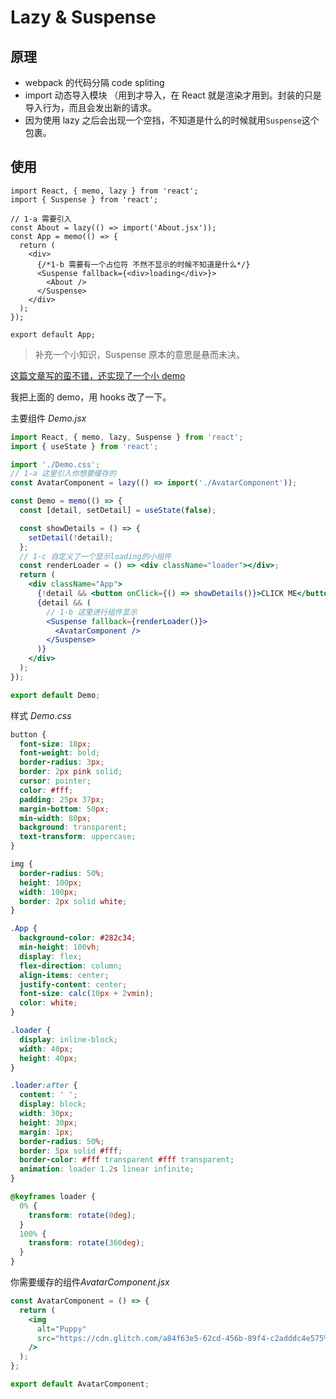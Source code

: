 # Lazy & Suspense

## 原理

- webpack 的代码分隔 code spliting
- import 动态导入模块 （用到才导入，在 React 就是渲染才用到。封装的只是导入行为，而且会发出新的请求。
- 因为使用 lazy 之后会出现一个空挡，不知道是什么的时候就用`Suspense`这个包裹。

## 使用

```Jsx
import React, { memo, lazy } from 'react';
import { Suspense } from 'react';

// 1-a 需要引入
const About = lazy(() => import('About.jsx'));
const App = memo(() => {
  return (
    <div>
      {/*1-b 需要有一个占位符 不然不显示的时候不知道是什么*/}
      <Suspense fallback={<div>loading</div>}>
        <About />
      </Suspense>
    </div>
  );
});

export default App;

```

> 补充一个小知识，Suspense 原本的意思是悬而未决。

[这篇文章写的蛮不错，还实现了一个小 demo](https://web.dev/code-splitting-suspense/)

我把上面的 demo，用 hooks 改了一下。

主要组件 _Demo.jsx_

```jsx
import React, { memo, lazy, Suspense } from 'react';
import { useState } from 'react';

import './Demo.css';
// 1-a 这里引入你想要缓存的
const AvatarComponent = lazy(() => import('./AvatarComponent'));

const Demo = memo(() => {
  const [detail, setDetail] = useState(false);

  const showDetails = () => {
    setDetail(!detail);
  };
  // 1-c 自定义了一个显示loading的小组件
  const renderLoader = () => <div className="loader"></div>;
  return (
    <div className="App">
      {!detail && <button onClick={() => showDetails()}>CLICK ME</button>}
      {detail && (
        // 1-b 这里进行组件显示
        <Suspense fallback={renderLoader()}>
          <AvatarComponent />
        </Suspense>
      )}
    </div>
  );
});

export default Demo;
```

样式 _Demo.css_

```css
button {
  font-size: 18px;
  font-weight: bold;
  border-radius: 3px;
  border: 2px pink solid;
  cursor: pointer;
  color: #fff;
  padding: 25px 37px;
  margin-bottom: 50px;
  min-width: 80px;
  background: transparent;
  text-transform: uppercase;
}

img {
  border-radius: 50%;
  height: 100px;
  width: 100px;
  border: 2px solid white;
}

.App {
  background-color: #282c34;
  min-height: 100vh;
  display: flex;
  flex-direction: column;
  align-items: center;
  justify-content: center;
  font-size: calc(10px + 2vmin);
  color: white;
}

.loader {
  display: inline-block;
  width: 40px;
  height: 40px;
}

.loader:after {
  content: ' ';
  display: block;
  width: 30px;
  height: 30px;
  margin: 1px;
  border-radius: 50%;
  border: 5px solid #fff;
  border-color: #fff transparent #fff transparent;
  animation: loader 1.2s linear infinite;
}

@keyframes loader {
  0% {
    transform: rotate(0deg);
  }
  100% {
    transform: rotate(360deg);
  }
}
```

你需要缓存的组件*AvatarComponent.jsx*

```jsx
const AvatarComponent = () => {
  return (
    <img
      alt="Puppy"
      src="https://cdn.glitch.com/a84f63e5-62cd-456b-89f4-c2adddc4e575%2Fpupper.jpeg?1552581003517"
    />
  );
};

export default AvatarComponent;
```
